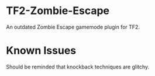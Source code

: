 # TF2-Zombie-Escape
An outdated Zombie Escape gamemode plugin for TF2.

# Known Issues
Should be reminded that knockback techniques are glitchy.
